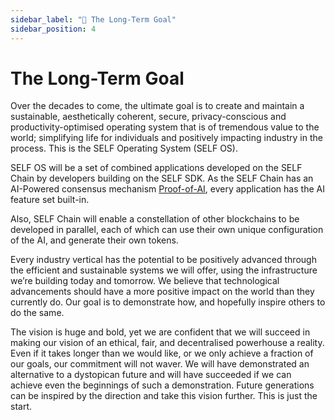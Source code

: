 ```yaml
---
sidebar_label: "🔭 The Long-Term Goal"
sidebar_position: 4
---
```


# The Long-Term Goal

Over the decades to come, the ultimate goal is to create and maintain a sustainable, aesthetically coherent, secure, privacy-conscious and productivity-optimised operating system that is of tremendous value to the world; simplifying life for individuals and positively impacting industry in the process. This is the SELF Operating System (SELF OS).

SELF OS will be a set of combined applications developed on the SELF Chain by developers building on the SELF SDK. As the SELF Chain has an AI-Powered consensus mechanism [Proof-of-AI](https://docs.self.app/Technical%20Docs/Proof-of-AI), every application has the AI feature set built-in.

Also, SELF Chain will enable a constellation of other blockchains to be developed in parallel, each of which can use their own unique configuration of the AI, and generate their own tokens.

Every industry vertical has the potential to be positively advanced through the efficient and sustainable systems we will offer, using the infrastructure we’re building today and tomorrow. We believe that technological advancements should have a more positive impact on the world than they currently do. Our goal is to demonstrate how, and hopefully inspire others to do the same.

The vision is huge and bold, yet we are confident that we will succeed in making our vision of an ethical, fair, and decentralised powerhouse a reality. Even if it takes longer than we would like, or we only achieve a fraction of our goals, our commitment will not waver. We will have demonstrated an alternative to a dystopican future and will have succeeded if we can achieve even the beginnings of such a demonstration. Future generations can be inspired by the direction and take this vision further. This is just the start.